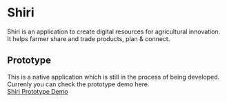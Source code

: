 # Shiri
Shiri is an application to create digital resources for agricultural innovation. It helps farmer share and trade products, plan &amp; connect.

## Prototype
This is a native application which is still in the process of being developed. Currenly you can check the prototype demo here. <br>
<a href="https://www.youtube.com/embed/v=YnEvoh8W5rk&t=1s/">Shiri Prototype Demo</a>
